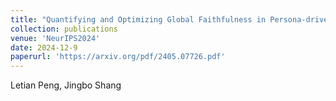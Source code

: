 ```yaml
---
title: "Quantifying and Optimizing Global Faithfulness in Persona-driven Role-playing."
collection: publications
venue: 'NeurIPS2024'
date: 2024-12-9
paperurl: 'https://arxiv.org/pdf/2405.07726.pdf'
---
```

Letian Peng, Jingbo Shang
